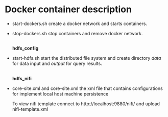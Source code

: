 # Docker container description
* start-dockers.sh create a docker network and starts containers.
* stop-dockers.sh stop containers and remove docker network.
  ## ##
  **hdfs_config**
* start-hdfs.sh start the distributed file system and create directory *data* for data input
  and *output* for query results.
    ## ##
    **hdfs_nifi**
* core-site.xml and core-site.xml the xml file that contains configurations for implement local
  host machine persistence 
  
  To view nifi template connect to http://localhost:9880/nifi/ and upload nifi-template.xml   